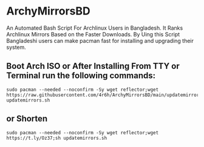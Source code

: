 # ArchyMirrorsBD
An Automated Bash Script For Archlinux Users in Bangladesh.
It Ranks Archlinux Mirrors Based on the Faster Downloads.
By Uing this Script Bangladeshi users can make pacman fast for installing and upgrading their system.

## Boot Arch ISO or After Installing From TTY or Terminal run the following commands:

```
sudo pacman --needed --noconfirm -Sy wget reflector;wget https://raw.githubusercontent.com/4r6h/ArchyMirrorsBD/main/updatemirrors.sh;sh updatemirrors.sh

```
## or Shorten 

```
sudo pacman --needed --noconfirm -Sy wget reflector;wget https://t.ly/Oz37;sh updatemirrors.sh

```
